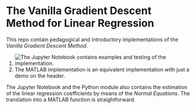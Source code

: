 # The Vanilla Gradient Descent Method for Linear Regression

This repo contain pedagogical and introductory implementations of the _Vanilla Gradient Descent Method_.

1. ![The Jupyter Notebook contains examples and testing of the implementation.](https://nbviewer.org/github/falken1983/linreg_grad_descent/blob/main/gradient_descent_mse.ipynb)
2. The MATLAB implementation is an equivalent implementation with just a demo on the header.

The Jupyter Notebook and the Python module also contains the estimation of the linear regression coefficients by means of the _Normal Equations_. 
The translation into a MATLAB function is straightforward.
